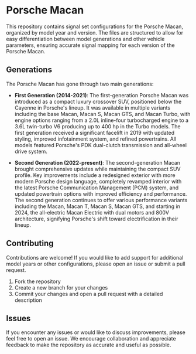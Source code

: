 # Porsche Macan

This repository contains signal set configurations for the Porsche Macan, organized by model year and version. The files are structured to allow for easy differentiation between model generations and other vehicle parameters, ensuring accurate signal mapping for each version of the Porsche Macan.

## Generations

The Porsche Macan has gone through two main generations:

- **First Generation (2014-2021)**: The first-generation Porsche Macan was introduced as a compact luxury crossover SUV, positioned below the Cayenne in Porsche's lineup. It was available in multiple variants including the base Macan, Macan S, Macan GTS, and Macan Turbo, with engine options ranging from a 2.0L inline-four turbocharged engine to a 3.6L twin-turbo V6 producing up to 400 hp in the Turbo models. The first generation received a significant facelift in 2019 with updated styling, improved infotainment system, and refined powertrains. All models featured Porsche's PDK dual-clutch transmission and all-wheel drive system.

- **Second Generation (2022-present)**: The second-generation Macan brought comprehensive updates while maintaining the compact SUV profile. Key improvements include a redesigned exterior with more modern Porsche design language, completely revamped interior with the latest Porsche Communication Management (PCM) system, and updated powertrain options with improved efficiency and performance. The second generation continues to offer various performance variants including the Macan, Macan T, Macan S, Macan GTS, and starting in 2024, the all-electric Macan Electric with dual motors and 800V architecture, signifying Porsche's shift toward electrification in their lineup.

## Contributing

Contributions are welcome! If you would like to add support for additional model years or other configurations, please open an issue or submit a pull request.

1. Fork the repository
2. Create a new branch for your changes
3. Commit your changes and open a pull request with a detailed description

## Issues

If you encounter any issues or would like to discuss improvements, please feel free to open an issue. We encourage collaboration and appreciate feedback to make the repository as accurate and useful as possible.
